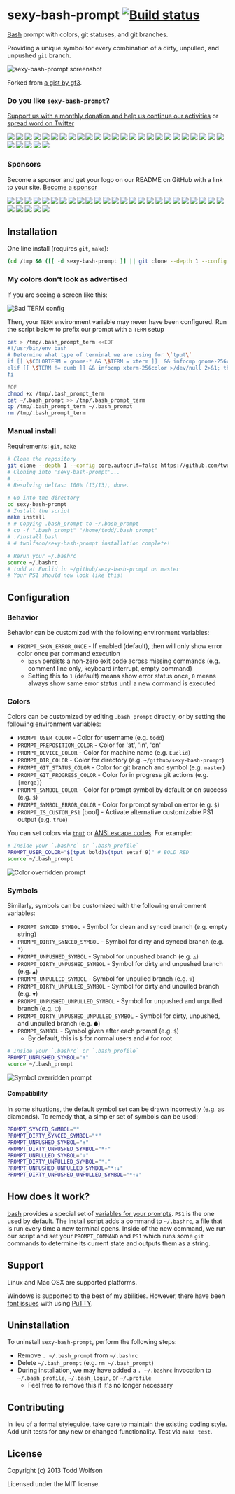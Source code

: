 # sexy-bash-prompt [![Build status](https://travis-ci.org/twolfson/sexy-bash-prompt.png?branch=master)](https://travis-ci.org/twolfson/sexy-bash-prompt)

[Bash][bash] prompt with colors, git statuses, and git branches.

Providing a unique symbol for every combination of a dirty, unpulled, and unpushed `git` branch.

![sexy-bash-prompt screenshot][screenshot]

[screenshot]: screenshot.png

Forked from [a gist by gf3][sexy-bash-orig].

[sexy-bash-orig]: https://gist.github.com/gf3/306785/a35d28b6bdd0f7c54318cce510738438f04dabaa

### Do you like `sexy-bash-prompt`?
<!-- Derived from https://opencollective.com/sexy-bash-prompt/banner.md -->
[Support us with a monthly donation and help us continue our activities][donations] or [spread word on Twitter][twitter]

[donations]: https://opencollective.com/sexy-bash-prompt#backer
[twitter]: https://twitter.com/intent/tweet?text=Bash%20prompt%20with%20colors%2C%20git%20statuses%2C%20and%20git%20branches&url=https%3A%2F%2Fgithub.com%2Ftwolfson%2Fsexy-bash-prompt&via=sexybashprompt

<a href="https://opencollective.com/sexy-bash-prompt/backer/0/website" target="_blank"><img src="https://opencollective.com/sexy-bash-prompt/backer/0/avatar.svg"></a>
<a href="https://opencollective.com/sexy-bash-prompt/backer/1/website" target="_blank"><img src="https://opencollective.com/sexy-bash-prompt/backer/1/avatar.svg"></a>
<a href="https://opencollective.com/sexy-bash-prompt/backer/2/website" target="_blank"><img src="https://opencollective.com/sexy-bash-prompt/backer/2/avatar.svg"></a>
<a href="https://opencollective.com/sexy-bash-prompt/backer/3/website" target="_blank"><img src="https://opencollective.com/sexy-bash-prompt/backer/3/avatar.svg"></a>
<a href="https://opencollective.com/sexy-bash-prompt/backer/4/website" target="_blank"><img src="https://opencollective.com/sexy-bash-prompt/backer/4/avatar.svg"></a>
<a href="https://opencollective.com/sexy-bash-prompt/backer/5/website" target="_blank"><img src="https://opencollective.com/sexy-bash-prompt/backer/5/avatar.svg"></a>
<a href="https://opencollective.com/sexy-bash-prompt/backer/6/website" target="_blank"><img src="https://opencollective.com/sexy-bash-prompt/backer/6/avatar.svg"></a>
<a href="https://opencollective.com/sexy-bash-prompt/backer/7/website" target="_blank"><img src="https://opencollective.com/sexy-bash-prompt/backer/7/avatar.svg"></a>
<a href="https://opencollective.com/sexy-bash-prompt/backer/8/website" target="_blank"><img src="https://opencollective.com/sexy-bash-prompt/backer/8/avatar.svg"></a>
<a href="https://opencollective.com/sexy-bash-prompt/backer/9/website" target="_blank"><img src="https://opencollective.com/sexy-bash-prompt/backer/9/avatar.svg"></a>
<a href="https://opencollective.com/sexy-bash-prompt/backer/10/website" target="_blank"><img src="https://opencollective.com/sexy-bash-prompt/backer/10/avatar.svg"></a>
<a href="https://opencollective.com/sexy-bash-prompt/backer/11/website" target="_blank"><img src="https://opencollective.com/sexy-bash-prompt/backer/11/avatar.svg"></a>
<a href="https://opencollective.com/sexy-bash-prompt/backer/12/website" target="_blank"><img src="https://opencollective.com/sexy-bash-prompt/backer/12/avatar.svg"></a>
<a href="https://opencollective.com/sexy-bash-prompt/backer/13/website" target="_blank"><img src="https://opencollective.com/sexy-bash-prompt/backer/13/avatar.svg"></a>
<a href="https://opencollective.com/sexy-bash-prompt/backer/14/website" target="_blank"><img src="https://opencollective.com/sexy-bash-prompt/backer/14/avatar.svg"></a>
<a href="https://opencollective.com/sexy-bash-prompt/backer/15/website" target="_blank"><img src="https://opencollective.com/sexy-bash-prompt/backer/15/avatar.svg"></a>
<a href="https://opencollective.com/sexy-bash-prompt/backer/16/website" target="_blank"><img src="https://opencollective.com/sexy-bash-prompt/backer/16/avatar.svg"></a>
<a href="https://opencollective.com/sexy-bash-prompt/backer/17/website" target="_blank"><img src="https://opencollective.com/sexy-bash-prompt/backer/17/avatar.svg"></a>
<a href="https://opencollective.com/sexy-bash-prompt/backer/18/website" target="_blank"><img src="https://opencollective.com/sexy-bash-prompt/backer/18/avatar.svg"></a>
<a href="https://opencollective.com/sexy-bash-prompt/backer/19/website" target="_blank"><img src="https://opencollective.com/sexy-bash-prompt/backer/19/avatar.svg"></a>
<a href="https://opencollective.com/sexy-bash-prompt/backer/20/website" target="_blank"><img src="https://opencollective.com/sexy-bash-prompt/backer/20/avatar.svg"></a>
<a href="https://opencollective.com/sexy-bash-prompt/backer/21/website" target="_blank"><img src="https://opencollective.com/sexy-bash-prompt/backer/21/avatar.svg"></a>
<a href="https://opencollective.com/sexy-bash-prompt/backer/22/website" target="_blank"><img src="https://opencollective.com/sexy-bash-prompt/backer/22/avatar.svg"></a>
<a href="https://opencollective.com/sexy-bash-prompt/backer/23/website" target="_blank"><img src="https://opencollective.com/sexy-bash-prompt/backer/23/avatar.svg"></a>
<a href="https://opencollective.com/sexy-bash-prompt/backer/24/website" target="_blank"><img src="https://opencollective.com/sexy-bash-prompt/backer/24/avatar.svg"></a>
<a href="https://opencollective.com/sexy-bash-prompt/backer/25/website" target="_blank"><img src="https://opencollective.com/sexy-bash-prompt/backer/25/avatar.svg"></a>
<a href="https://opencollective.com/sexy-bash-prompt/backer/26/website" target="_blank"><img src="https://opencollective.com/sexy-bash-prompt/backer/26/avatar.svg"></a>
<a href="https://opencollective.com/sexy-bash-prompt/backer/27/website" target="_blank"><img src="https://opencollective.com/sexy-bash-prompt/backer/27/avatar.svg"></a>
<a href="https://opencollective.com/sexy-bash-prompt/backer/28/website" target="_blank"><img src="https://opencollective.com/sexy-bash-prompt/backer/28/avatar.svg"></a>
<a href="https://opencollective.com/sexy-bash-prompt/backer/29/website" target="_blank"><img src="https://opencollective.com/sexy-bash-prompt/backer/29/avatar.svg"></a>

### Sponsors
Become a sponsor and get your logo on our README on GitHub with a link to your site. [Become a sponsor](https://opencollective.com/sexy-bash-prompt#sponsor)

<a href="https://opencollective.com/sexy-bash-prompt/sponsor/0/website" target="_blank"><img src="https://opencollective.com/sexy-bash-prompt/sponsor/0/avatar.svg"></a>
<a href="https://opencollective.com/sexy-bash-prompt/sponsor/1/website" target="_blank"><img src="https://opencollective.com/sexy-bash-prompt/sponsor/1/avatar.svg"></a>
<a href="https://opencollective.com/sexy-bash-prompt/sponsor/2/website" target="_blank"><img src="https://opencollective.com/sexy-bash-prompt/sponsor/2/avatar.svg"></a>
<a href="https://opencollective.com/sexy-bash-prompt/sponsor/3/website" target="_blank"><img src="https://opencollective.com/sexy-bash-prompt/sponsor/3/avatar.svg"></a>
<a href="https://opencollective.com/sexy-bash-prompt/sponsor/4/website" target="_blank"><img src="https://opencollective.com/sexy-bash-prompt/sponsor/4/avatar.svg"></a>
<a href="https://opencollective.com/sexy-bash-prompt/sponsor/5/website" target="_blank"><img src="https://opencollective.com/sexy-bash-prompt/sponsor/5/avatar.svg"></a>
<a href="https://opencollective.com/sexy-bash-prompt/sponsor/6/website" target="_blank"><img src="https://opencollective.com/sexy-bash-prompt/sponsor/6/avatar.svg"></a>
<a href="https://opencollective.com/sexy-bash-prompt/sponsor/7/website" target="_blank"><img src="https://opencollective.com/sexy-bash-prompt/sponsor/7/avatar.svg"></a>
<a href="https://opencollective.com/sexy-bash-prompt/sponsor/8/website" target="_blank"><img src="https://opencollective.com/sexy-bash-prompt/sponsor/8/avatar.svg"></a>
<a href="https://opencollective.com/sexy-bash-prompt/sponsor/9/website" target="_blank"><img src="https://opencollective.com/sexy-bash-prompt/sponsor/9/avatar.svg"></a>
<a href="https://opencollective.com/sexy-bash-prompt/sponsor/10/website" target="_blank"><img src="https://opencollective.com/sexy-bash-prompt/sponsor/10/avatar.svg"></a>
<a href="https://opencollective.com/sexy-bash-prompt/sponsor/11/website" target="_blank"><img src="https://opencollective.com/sexy-bash-prompt/sponsor/11/avatar.svg"></a>
<a href="https://opencollective.com/sexy-bash-prompt/sponsor/12/website" target="_blank"><img src="https://opencollective.com/sexy-bash-prompt/sponsor/12/avatar.svg"></a>
<a href="https://opencollective.com/sexy-bash-prompt/sponsor/13/website" target="_blank"><img src="https://opencollective.com/sexy-bash-prompt/sponsor/13/avatar.svg"></a>
<a href="https://opencollective.com/sexy-bash-prompt/sponsor/14/website" target="_blank"><img src="https://opencollective.com/sexy-bash-prompt/sponsor/14/avatar.svg"></a>
<a href="https://opencollective.com/sexy-bash-prompt/sponsor/15/website" target="_blank"><img src="https://opencollective.com/sexy-bash-prompt/sponsor/15/avatar.svg"></a>
<a href="https://opencollective.com/sexy-bash-prompt/sponsor/16/website" target="_blank"><img src="https://opencollective.com/sexy-bash-prompt/sponsor/16/avatar.svg"></a>
<a href="https://opencollective.com/sexy-bash-prompt/sponsor/17/website" target="_blank"><img src="https://opencollective.com/sexy-bash-prompt/sponsor/17/avatar.svg"></a>
<a href="https://opencollective.com/sexy-bash-prompt/sponsor/18/website" target="_blank"><img src="https://opencollective.com/sexy-bash-prompt/sponsor/18/avatar.svg"></a>
<a href="https://opencollective.com/sexy-bash-prompt/sponsor/19/website" target="_blank"><img src="https://opencollective.com/sexy-bash-prompt/sponsor/19/avatar.svg"></a>
<a href="https://opencollective.com/sexy-bash-prompt/sponsor/20/website" target="_blank"><img src="https://opencollective.com/sexy-bash-prompt/sponsor/20/avatar.svg"></a>
<a href="https://opencollective.com/sexy-bash-prompt/sponsor/21/website" target="_blank"><img src="https://opencollective.com/sexy-bash-prompt/sponsor/21/avatar.svg"></a>
<a href="https://opencollective.com/sexy-bash-prompt/sponsor/22/website" target="_blank"><img src="https://opencollective.com/sexy-bash-prompt/sponsor/22/avatar.svg"></a>
<a href="https://opencollective.com/sexy-bash-prompt/sponsor/23/website" target="_blank"><img src="https://opencollective.com/sexy-bash-prompt/sponsor/23/avatar.svg"></a>
<a href="https://opencollective.com/sexy-bash-prompt/sponsor/24/website" target="_blank"><img src="https://opencollective.com/sexy-bash-prompt/sponsor/24/avatar.svg"></a>
<a href="https://opencollective.com/sexy-bash-prompt/sponsor/25/website" target="_blank"><img src="https://opencollective.com/sexy-bash-prompt/sponsor/25/avatar.svg"></a>
<a href="https://opencollective.com/sexy-bash-prompt/sponsor/26/website" target="_blank"><img src="https://opencollective.com/sexy-bash-prompt/sponsor/26/avatar.svg"></a>
<a href="https://opencollective.com/sexy-bash-prompt/sponsor/27/website" target="_blank"><img src="https://opencollective.com/sexy-bash-prompt/sponsor/27/avatar.svg"></a>
<a href="https://opencollective.com/sexy-bash-prompt/sponsor/28/website" target="_blank"><img src="https://opencollective.com/sexy-bash-prompt/sponsor/28/avatar.svg"></a>
<a href="https://opencollective.com/sexy-bash-prompt/sponsor/29/website" target="_blank"><img src="https://opencollective.com/sexy-bash-prompt/sponsor/29/avatar.svg"></a>

## Installation
One line install (requires `git`, `make`):

```bash
(cd /tmp && ([[ -d sexy-bash-prompt ]] || git clone --depth 1 --config core.autocrlf=false https://github.com/twolfson/sexy-bash-prompt) && cd sexy-bash-prompt && make install) && source ~/.bashrc

```

### My colors don't look as advertised
If you are seeing a screen like this:

![Bad TERM config](docs/bad_term.png)

Then, your `TERM` environment variable may never have been configured. Run the script below to prefix our prompt with a `TERM` setup

```bash
cat > /tmp/.bash_prompt_term <<EOF
#!/usr/bin/env bash
# Determine what type of terminal we are using for \`tput\`
if [[ \$COLORTERM = gnome-* && \$TERM = xterm ]]  && infocmp gnome-256color >/dev/null 2>&1; then export TERM=gnome-256color
elif [[ \$TERM != dumb ]] && infocmp xterm-256color >/dev/null 2>&1; then export TERM=xterm-256color
fi

EOF
chmod +x /tmp/.bash_prompt_term
cat ~/.bash_prompt >> /tmp/.bash_prompt_term
cp /tmp/.bash_prompt_term ~/.bash_prompt
rm /tmp/.bash_prompt_term
```

### Manual install
Requirements: `git`, `make`

```bash
# Clone the repository
git clone --depth 1 --config core.autocrlf=false https://github.com/twolfson/sexy-bash-prompt
# Cloning into 'sexy-bash-prompt'...
# ...
# Resolving deltas: 100% (13/13), done.

# Go into the directory
cd sexy-bash-prompt
# Install the script
make install
# # Copying .bash_prompt to ~/.bash_prompt
# cp -f ".bash_prompt" "/home/todd/.bash_prompt"
# ./install.bash
# # twolfson/sexy-bash-prompt installation complete!

# Rerun your ~/.bashrc
source ~/.bashrc
# todd at Euclid in ~/github/sexy-bash-prompt on master
# Your PS1 should now look like this!
```

## Configuration
### Behavior
Behavior can be customized with the following environment variables:

- `PROMPT_SHOW_ERROR_ONCE` - If enabled (default), then will only show error color once per command execution
  - `bash` persists a non-zero exit code across missing commands (e.g. comment line only, keyboard interrupt, empty command)
  - Setting this to `1` (default) means show error status once, `0` means always show same error status until a new command is executed

### Colors
Colors can be customized by editing `.bash_prompt` directly, or by setting the following environment variables:

- `PROMPT_USER_COLOR` - Color for username (e.g. `todd`)
- `PROMPT_PREPOSITION_COLOR` - Color for 'at', 'in', 'on'
- `PROMPT_DEVICE_COLOR` - Color for machine name (e.g. `Euclid`)
- `PROMPT_DIR_COLOR` - Color for directory (e.g. `~/github/sexy-bash-prompt`)
- `PROMPT_GIT_STATUS_COLOR` - Color for git branch and symbol (e.g. `master`)
- `PROMPT_GIT_PROGRESS_COLOR` - Color for in progress git actions (e.g. `[merge]`)
- `PROMPT_SYMBOL_COLOR` - Color for prompt symbol by default or on success (e.g. `$`)
- `PROMPT_SYMBOL_ERROR_COLOR` - Color for prompt symbol on error (e.g. `$`)
- `PROMPT_IS_CUSTOM_PS1` [bool]  - Activate alternative customizable PS1 output (e.g. `true`)

You can set colors via [`tput`][] or [ANSI escape codes][]. For example:

[`tput`]: http://en.wikipedia.org/wiki/Tput
[ANSI escape codes]: http://en.wikipedia.org/wiki/ANSI_escape_code

```bash
# Inside your `.bashrc` or `.bash_profile`
PROMPT_USER_COLOR="$(tput bold)$(tput setaf 9)" # BOLD RED
source ~/.bash_prompt
```

![Color overridden prompt](docs/color_override.png)

### Symbols
Similarly, symbols can be customized with the following environment variables:

- `PROMPT_SYNCED_SYMBOL` - Symbol for clean and synced branch (e.g. empty string)
- `PROMPT_DIRTY_SYNCED_SYMBOL` - Symbol for dirty and synced branch (e.g. `*`)
- `PROMPT_UNPUSHED_SYMBOL` - Symbol for unpushed branch (e.g. `△`)
- `PROMPT_DIRTY_UNPUSHED_SYMBOL` - Symbol for dirty and unpushed branch (e.g. `▲`)
- `PROMPT_UNPULLED_SYMBOL` - Symbol for unpulled branch (e.g. `▽`)
- `PROMPT_DIRTY_UNPULLED_SYMBOL` - Symbol for dirty and unpulled branch (e.g. `▼`)
- `PROMPT_UNPUSHED_UNPULLED_SYMBOL` - Symbol for unpushed and unpulled branch (e.g. `⬡`)
- `PROMPT_DIRTY_UNPUSHED_UNPULLED_SYMBOL` - Symbol for dirty, unpushed, and unpulled branch (e.g. `⬢`)
- `PROMPT_SYMBOL` - Symbol given after each prompt (e.g. `$`)
    - By default, this is `$` for normal users and `#` for root

```bash
# Inside your `.bashrc` or `.bash_profile`
PROMPT_UNPUSHED_SYMBOL="↑"
source ~/.bash_prompt
```

![Symbol overridden prompt](docs/symbol_override.png)

#### Compatibility
In some situations, the default symbol set can be drawn incorrectly (e.g. as diamonds). To remedy that, a simpler set of symbols can be used:

```bash
PROMPT_SYNCED_SYMBOL=""
PROMPT_DIRTY_SYNCED_SYMBOL="*"
PROMPT_UNPUSHED_SYMBOL="↑"
PROMPT_DIRTY_UNPUSHED_SYMBOL="*↑"
PROMPT_UNPULLED_SYMBOL="↓"
PROMPT_DIRTY_UNPULLED_SYMBOL="*↓"
PROMPT_UNPUSHED_UNPULLED_SYMBOL="*↑↓"
PROMPT_DIRTY_UNPUSHED_UNPULLED_SYMBOL="*↑↓"
```

## How does it work?
[bash][bash] provides a special set of [variables for your prompts][ps-vars]. `PS1` is the one used by default. The install script adds a command to `~/.bashrc`, a file that is run every time a new terminal opens. Inside of the new command, we run our script and set your `PROMPT_COMMAND` and `PS1` which runs some `git` commands to determine its current state and outputs them as a string.

[bash]: https://en.wikipedia.org/wiki/Bash_%28Unix_shell%29
[ps-vars]: http://www.gnu.org/software/bash/manual/bashref.html#index-PS1

## Support
Linux and Mac OSX are supported platforms.

Windows is supported to the best of my abilities. However, there have been [font issues][putty-issue] with using [PuTTY][].

[PuTTY]: http://www.chiark.greenend.org.uk/~sgtatham/putty/download.html
[putty-issue]: https://github.com/twolfson/sexy-bash-prompt/issues/7

## Uninstallation
To uninstall `sexy-bash-prompt`, perform the following steps:

- Remove `. ~/.bash_prompt` from `~/.bashrc`
- Delete `~/.bash_prompt` (e.g. `rm ~/.bash_prompt`)
- During installation, we may have added a `. ~/.bashrc` invocation to `~/.bash_profile`, `~/.bash_login`, or `~/.profile`
    - Feel free to remove this if it's no longer necessary

## Contributing
In lieu of a formal styleguide, take care to maintain the existing coding style. Add unit tests for any new or changed functionality. Test via `make test`.

## License
Copyright (c) 2013 Todd Wolfson

Licensed under the MIT license.
